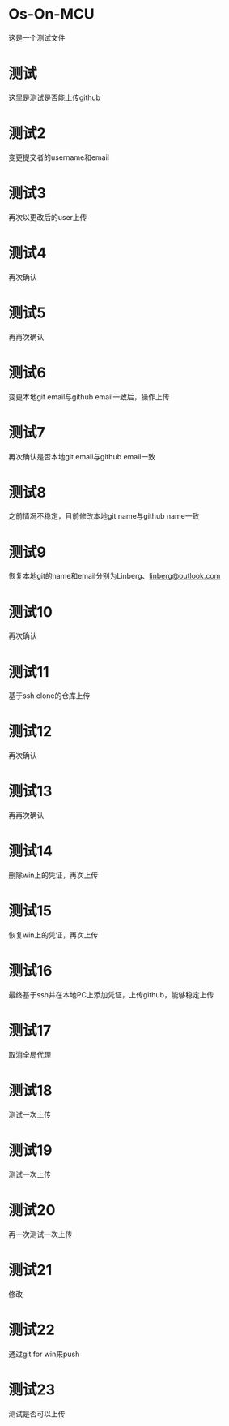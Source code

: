 # Os-On-MCU
这是一个测试文件

# 测试
这里是测试是否能上传github

# 测试2
变更提交者的username和email

# 测试3
再次以更改后的user上传

# 测试4 
再次确认

# 测试5
再再次确认

# 测试6
变更本地git email与github email一致后，操作上传

# 测试7
再次确认是否本地git email与github email一致

# 测试8
之前情况不稳定，目前修改本地git name与github name一致

# 测试9
恢复本地git的name和email分别为Linberg、linberg@outlook.com

# 测试10
再次确认

# 测试11
基于ssh clone的仓库上传

# 测试12
再次确认

# 测试13
再再次确认

# 测试14
删除win上的凭证，再次上传

# 测试15
恢复win上的凭证，再次上传

# 测试16
最终基于ssh并在本地PC上添加凭证，上传github，能够稳定上传

# 测试17
取消全局代理

# 测试18
测试一次上传

# 测试19
测试一次上传

# 测试20
再一次测试一次上传

# 测试21
修改

# 测试22
通过git for win来push

# 测试23
测试是否可以上传